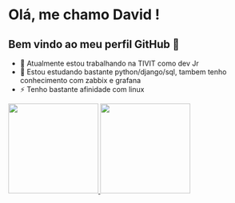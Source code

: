 # Olá, me chamo David !

## Bem vindo ao meu perfil GitHub 👋
<!--
**DavidAndersonAR/DavidAndersonAR** is a ✨ _special_ ✨ repository because its `README.md` (this file) appears on your GitHub profile.

Here are some ideas to get you started:

- 🔭 I’m currently working on ...
- 🌱 I’m currently learning ...
- 👯 I’m looking to collaborate on ...
- 🤔 I’m looking for help with ...
- 💬 Ask me about ...
- 📫 How to reach me: ...
- 😄 Pronouns: ...
- ⚡ Fun fact: ...
-->

- 🔭 Atualmente estou trabalhando na TIVIT como dev Jr
- 🌱 Estou estudando bastante python/django/sql, tambem tenho conhecimento com zabbix e grafana
- ⚡ Tenho bastante afinidade com linux

<div>
<a href="https://github.com/DavidAndersonAR">
  
<img loading="lazy" height="180em" src="https://github-readme-stats.vercel.app/api/top-langs/?username=DavidAndersonAR&layout=compact&langs_count=7&theme=dracula"/>
  
<img loading="lazy" height="180em" src="https://github-readme-stats.vercel.app/api?username=DavidAndersonAR&show_icons=true&theme=dracula&include_all_commits=true&count_private=true"/>

</div>
